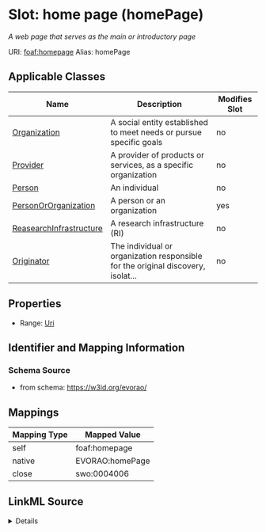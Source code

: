 

# Slot: home page (homePage) 


_A web page that serves as the main or introductory page_





URI: [foaf:homepage](http://xmlns.com/foaf/0.1/homepage)
Alias: homePage

<!-- no inheritance hierarchy -->





## Applicable Classes

| Name | Description | Modifies Slot |
| --- | --- | --- |
| [Organization](Organization.md) | A social entity established to meet needs or pursue specific goals |  no  |
| [Provider](Provider.md) | A provider of products or services, as a specific organization |  no  |
| [Person](Person.md) | An individual |  no  |
| [PersonOrOrganization](PersonOrOrganization.md) | A person or an organization |  yes  |
| [ReasearchInfrastructure](ReasearchInfrastructure.md) | A research infrastructure (RI) |  no  |
| [Originator](Originator.md) | The individual or organization responsible for the original discovery, isolat... |  no  |







## Properties

* Range: [Uri](Uri.md)





## Identifier and Mapping Information







### Schema Source


* from schema: https://w3id.org/evorao/




## Mappings

| Mapping Type | Mapped Value |
| ---  | ---  |
| self | foaf:homepage |
| native | EVORAO:homePage |
| close | swo:0004006 |




## LinkML Source

<details>
```yaml
name: homePage
description: A web page that serves as the main or introductory page
title: home page
from_schema: https://w3id.org/evorao/
close_mappings:
- swo:0004006
rank: 1000
slot_uri: foaf:homepage
alias: homePage
domain_of:
- PersonOrOrganization
range: uri
required: false
multivalued: false

```
</details>